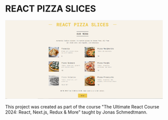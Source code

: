 # REACT PIZZA SLICES

![Pizza](public/pizzas/pizzaReact.png)

This project was created as part of the course "The Ultimate React Course 2024: React, Next.js, Redux & More" taught by Jonas Schmedtmann.

